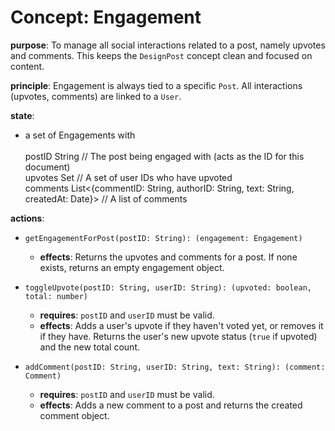 # Concept: Engagement

**purpose**: To manage all social interactions related to a post, namely upvotes and comments. This keeps the `DesignPost` concept clean and focused on content.

**principle**: Engagement is always tied to a specific `Post`. All interactions (upvotes, comments) are linked to a `User`.

**state**:
- a set of Engagements with
    <br>
    <br>
    postID     String                             // The post being engaged with (acts as the ID for this document)
  <br>
    upvotes    Set<UserID>                        // A set of user IDs who have upvoted
    <br>
    comments   List<{commentID: String, authorID: String, text: String, createdAt: Date}> // A list of comments

**actions**:
- `getEngagementForPost(postID: String): (engagement: Engagement)`
    - **effects**: Returns the upvotes and comments for a post. If none exists, returns an empty engagement object.

- `toggleUpvote(postID: String, userID: String): (upvoted: boolean, total: number)`
    - **requires**: `postID` and `userID` must be valid.
    - **effects**: Adds a user's upvote if they haven't voted yet, or removes it if they have. Returns the user's new upvote status (`true` if upvoted) and the new total count.

- `addComment(postID: String, userID: String, text: String): (comment: Comment)`
    - **requires**: `postID` and `userID` must be valid.
    - **effects**: Adds a new comment to a post and returns the created comment object.
